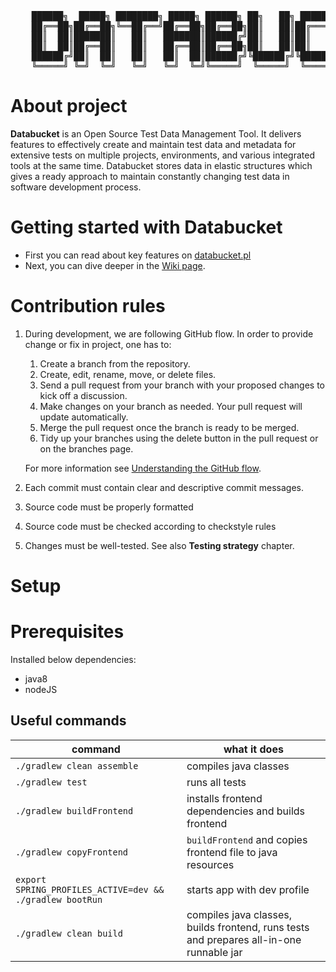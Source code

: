 <pre>
    ██████╗  █████╗ ████████╗ █████╗ ██████╗ ██╗   ██╗ ██████╗██╗  ██╗███████╗████████╗    ██████╗
    ██╔══██╗██╔══██╗╚══██╔══╝██╔══██╗██╔══██╗██║   ██║██╔════╝██║ ██╔╝██╔════╝╚══██╔══╝    ╚════██╗
    ██║  ██║███████║   ██║   ███████║██████╔╝██║   ██║██║     █████╔╝ █████╗     ██║        █████╔╝
    ██║  ██║██╔══██║   ██║   ██╔══██║██╔══██╗██║   ██║██║     ██╔═██╗ ██╔══╝     ██║        ╚═══██╗
    ██████╔╝██║  ██║   ██║   ██║  ██║██████╔╝╚██████╔╝╚██████╗██║  ██╗███████╗   ██║       ██████╔╝
    ╚═════╝ ╚═╝  ╚═╝   ╚═╝   ╚═╝  ╚═╝╚═════╝  ╚═════╝  ╚═════╝╚═╝  ╚═╝╚══════╝   ╚═╝       ╚═════╝
</pre>

# About project

**Databucket** is an Open Source Test Data Management Tool. It delivers features to effectively create and maintain test data and metadata for extensive tests on multiple projects, environments, and various integrated tools at the same time. Databucket stores data in elastic structures which gives a ready approach to maintain constantly changing test data in software development process.

# Getting started with Databucket
* First you can read about key features on [databucket.pl](https://databucket.pl)
* Next, you can dive deeper in the [Wiki page](https://github.com/databucket/databucket-server/wiki).

# Contribution rules

1. During development, we are following GitHub flow. In order to provide change or fix in project, one has to:

    1. Create a branch from the repository.
    2. Create, edit, rename, move, or delete files.
    3. Send a pull request from your branch with your proposed changes to kick off a discussion.
    4. Make changes on your branch as needed. Your pull request will update automatically.
    5. Merge the pull request once the branch is ready to be merged.
    6. Tidy up your branches using the delete button in the pull request or on the branches page.

   For more information see [Understanding the GitHub flow](https://guides.github.com/introduction/flow/).

2. Each commit must contain clear and descriptive commit messages.

3. Source code must be properly formatted

   [//]: # (TODO add more info once formatter is defined and added to the code)

4. Source code must be checked according to checkstyle rules

   [//]: # (TODO add more info once formatter is defined and added to the code)

5. Changes must be well-tested. See also **Testing strategy** chapter.

# Setup

# Prerequisites

Installed below dependencies:

- java8
- nodeJS

## Useful commands

| command       | what it does|
| ------------- |-------------| 
|`./gradlew clean assemble`| compiles java classes|
|`./gradlew test`| runs all tests |
|`./gradlew buildFrontend`| installs frontend dependencies and builds frontend|
|`./gradlew copyFrontend`|`buildFrontend` and copies frontend file to java resources |
|`export SPRING_PROFILES_ACTIVE=dev && ./gradlew bootRun`| starts app with dev profile |
|`./gradlew clean build`| compiles java classes, builds frontend, runs tests and prepares all-in-one runnable jar |

